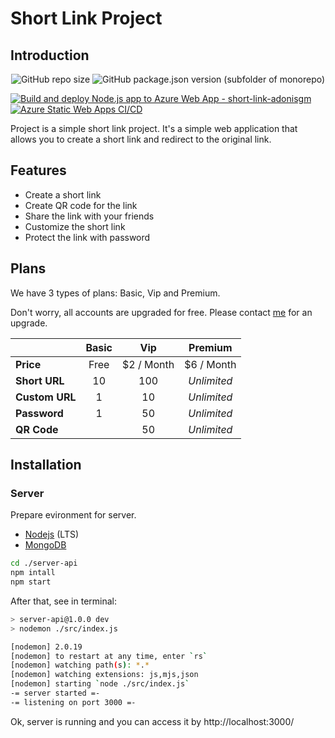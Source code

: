 # Short Link Project

## Introduction

<div style="text-align: center">
    <img alt="GitHub repo size" src="https://img.shields.io/github/repo-size/AdonisGM/short-link">
    <img alt="GitHub package.json version (subfolder of monorepo)" src="https://img.shields.io/github/package-json/v/AdonisGM/short-link?color=green&filename=server-api%2Fpackage.json&label=version%20server">
</div>

[![Build and deploy Node.js app to Azure Web App - short-link-adonisgm](https://github.com/AdonisGM/short-link/actions/workflows/master_short-link-adonisgm.yml/badge.svg?branch=release-back-end)](https://github.com/AdonisGM/short-link/actions/workflows/master_short-link-adonisgm.yml)
[![Azure Static Web Apps CI/CD](https://github.com/AdonisGM/short-link/actions/workflows/azure-static-web-apps-jolly-beach-084eeab00.yml/badge.svg?branch=release-front-end)](https://github.com/AdonisGM/short-link/actions/workflows/azure-static-web-apps-jolly-beach-084eeab00.yml)

Project is a simple short link project. It's a simple web application that allows you to create a short link and redirect to the original link.

## Features

- Create a short link
- Create QR code for the link
- Share the link with your friends
- Customize the short link
- Protect the link with password

## Plans

We have 3 types of plans: Basic, Vip and Premium.

Don't worry, all accounts are upgraded for free. Please contact [me](admin@nmtung.dev) for an upgrade.

|                | Basic |    Vip     |   Premium   |
|----------------|:-----:|:----------:|:-----------:|
| **Price**      | Free  | $2 / Month | $6 / Month  |
| **Short URL**  |  10   |    100     | _Unlimited_ |
| **Custom URL** |   1   |     10     | _Unlimited_ |
| **Password**   |   1   |     50     | _Unlimited_ |
| **QR Code**    |       |     50     | _Unlimited_ |

## Installation

### Server

Prepare evironment for server.

- [Nodejs](https://nodejs.org/en/download/) (LTS)
- [MongoDB](https://www.mongodb.com/try/download/community)

```bash
cd ./server-api
npm intall
npm start
```

After that, see in terminal:

```bash
> server-api@1.0.0 dev
> nodemon ./src/index.js

[nodemon] 2.0.19
[nodemon] to restart at any time, enter `rs`
[nodemon] watching path(s): *.*
[nodemon] watching extensions: js,mjs,json
[nodemon] starting `node ./src/index.js`
-= server started =-
-= listening on port 3000 =-
```

Ok, server is running and you can access it by http://localhost:3000/
